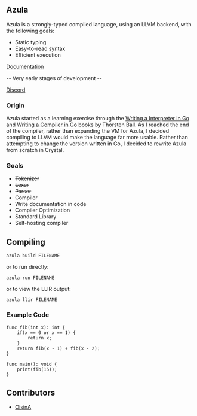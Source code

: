 ## Azula

Azula is a strongly-typed compiled language, using an LLVM backend, with the following goals:
- Static typing
- Easy-to-read syntax
- Efficient execution

[Documentation](https://azula-lang.github.io/azula/#/)

-- Very early stages of development --

[Discord](https://discord.gg/Hkx8XnB)

### Origin

Azula started as a learning exercise through the [Writing a Interpreter in Go](https://interpreterbook.com) and [Writing a Compiler in Go](https://compilerbook.com) books by Thorsten Ball. As I reached the end of the compiler, rather than expanding the VM for Azula, I decided compiling to LLVM would make the language far more usable. Rather than attempting to change the version written in Go, I decided to rewrite Azula from scratch in Crystal.

### Goals

- ~~Tokenizer~~
- ~~Lexer~~
- ~~Parser~~
- Compiler
- Write documentation in code
- Compiler Optimization
- Standard Library
- Self-hosting compiler

## Compiling
```
azula build FILENAME
```

or to run directly:
```
azula run FILENAME
```

or to view the LLIR output:
```
azula llir FILENAME
```

### Example Code

```
func fib(int x): int {
    if(x == 0 or x == 1) {
        return x;
    }
    return fib(x - 1) + fib(x - 2);
}

func main(): void {
    print(fib(15));
}
```

## Contributors
- [OisinA](https://github.com/OisinA)
